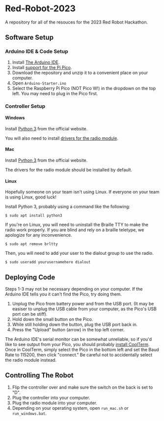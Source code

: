# Red-Robot-2023
A repository for all of the resouces for the 2023 Red Robot Hackathon.

## Software Setup

### Arduino IDE & Code Setup

1. Install [The Arduino IDE](https://www.arduino.cc/en/software).
2. Install [support for the Pi Pico](https://github.com/earlephilhower/arduino-pico).
3. Download the repository and unzip it to a convenient place on your computer.
4. Open `Arduino-Starter.ino`
5. Select the Raspberry Pi Pico (NOT Pico W!) in the dropdown on the top left. You may need to plug in the Pico first.

### Controller Setup

#### Windows

Install [Python 3](https://www.python.org/downloads/) from the official website.

You will also need to install [drivers for the radio module](https://www.wch-ic.com/downloads/CH341SER_ZIP.html).

#### Mac

Install [Python 3](https://www.python.org/downloads/) from the official website.

The drivers for the radio module should be installed by default.

#### Linux 

Hopefully someone on your team isn't using Linux.
If everyone on your team is using Linux, good luck!

Install Python 3, probably using a command like the following:

```
$ sudo apt install python3
```

If you're on Linux, you will need to uninstall the Braille TTY to make the radio work properly.
If you are blind and rely on a braille teletype, we apologize for any inconvenience.

```
$ sudo apt remove brltty
```

Then, you will need to add your user to the dialout group to use the radio.

```
$ sudo useradd yourusernamehere dialout
```

## Deploying Code

Steps 1-3 may not be necessary depending on your computer.
If the Arduino IDE tells you it can't find the Pico, try doing them.

1. Unplug the Pico from battery power and from the USB port.
  (It may be easiser to unplug the USB cable from your computer, as the Pico's USB port can be stiff).
2. Hold down the small button on the Pico.
3. While still holding down the button, plug the USB port back in.
4. Press the "Upload" button (arrow) in the top left corner.

The Arduino IDE's serial monitor can be somewhat unreliable,
so if you'd like to see output from your Pico,
you should probably [install CoolTerm](https://freeware.the-meiers.org).
Once in CoolTerm, simply select the Pico in the bottom left and set the Baud Rate to 115200, then click "connect."
Be careful not to accidentally select the radio module instead.


## Controlling The Robot

1. Flip the controller over and make sure the switch on the back is set to "D".
2. Plug the controller into your computer.
3. Plug the radio module into your computer.
5. Depending on your operating system, open `run_mac.sh` or `run_windows.bat`.